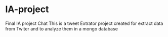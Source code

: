 # IA-project
Final IA project Chat 
This is a tweet Extrator project  created for extract data from Twiter and to analyze them in a mongo database
